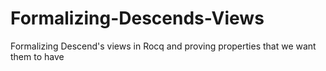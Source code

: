 # Formalizing-Descends-Views
Formalizing Descend's views in Rocq and proving properties that we want them to have

